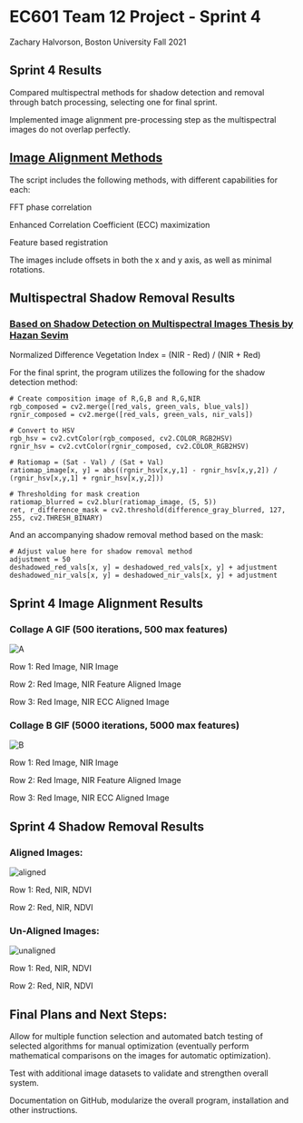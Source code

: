 # EC601 Team 12 Project - Sprint 4
Zachary Halvorson, Boston University Fall 2021


## Sprint 4 Results

Compared multispectral methods for shadow detection and removal through batch processing, selecting one for final sprint.

Implemented image alignment pre-processing step as the multispectral images do not overlap perfectly.

## [Image Alignment Methods](https://github.com/khufkens/align_images)

The script includes the following methods, with different capabilities for each:

FFT phase correlation

Enhanced Correlation Coefficient (ECC) maximization

Feature based registration

The images include offsets in both the x and y axis, as well as minimal rotations.

## Multispectral Shadow Removal Results

### [Based on Shadow Detection on Multispectral Images Thesis by Hazan Sevim](https://etd.lib.metu.edu.tr/upload/12619166/index.pdf)

Normalized Difference Vegetation Index = (NIR - Red) / (NIR + Red)

For the final sprint, the program utilizes the following for the shadow detection method:

	# Create composition image of R,G,B and R,G,NIR
	rgb_composed = cv2.merge([red_vals, green_vals, blue_vals])
	rgnir_composed = cv2.merge([red_vals, green_vals, nir_vals])

	# Convert to HSV
	rgb_hsv = cv2.cvtColor(rgb_composed, cv2.COLOR_RGB2HSV)
	rgnir_hsv = cv2.cvtColor(rgnir_composed, cv2.COLOR_RGB2HSV)
	
	# Ratiomap = (Sat - Val) / (Sat + Val)
	ratiomap_image[x, y] = abs((rgnir_hsv[x,y,1] - rgnir_hsv[x,y,2]) / (rgnir_hsv[x,y,1] + rgnir_hsv[x,y,2]))

	# Thresholding for mask creation
	ratiomap_blurred = cv2.blur(ratiomap_image, (5, 5))
	ret, r_difference_mask = cv2.threshold(difference_gray_blurred, 127, 255, cv2.THRESH_BINARY)

And an accompanying shadow removal method based on the mask:

	# Adjust value here for shadow removal method
	adjustment = 50
	deshadowed_red_vals[x, y] = deshadowed_red_vals[x, y] + adjustment
	deshadowed_nir_vals[x, y] = deshadowed_nir_vals[x, y] + adjustment


## Sprint 4 Image Alignment Results

### Collage A GIF (500 iterations, 500 max features)
![A](https://github.com/halveez/ec601_a1_proj12/blob/main/Sprint4/alignment_testA.gif)

Row 1: Red Image, NIR Image

Row 2: Red Image, NIR Feature Aligned Image

Row 3: Red Image, NIR ECC Aligned Image

### Collage B GIF (5000 iterations, 5000 max features)
![B](https://github.com/halveez/ec601_a1_proj12/blob/main/Sprint4/alignment_testB.gif)

Row 1: Red Image, NIR Image

Row 2: Red Image, NIR Feature Aligned Image

Row 3: Red Image, NIR ECC Aligned Image

## Sprint 4 Shadow Removal Results

### Aligned Images:
![aligned](https://github.com/halveez/ec601_a1_proj12/blob/main/Sprint4/aligned.gif)

Row 1: Red, NIR, NDVI

Row 2: Red, NIR, NDVI

### Un-Aligned Images:
![unaligned](https://github.com/halveez/ec601_a1_proj12/blob/main/Sprint4/unaligned.gif)

Row 1: Red, NIR, NDVI

Row 2: Red, NIR, NDVI


## Final Plans and Next Steps:

Allow for multiple function selection and automated batch testing of selected algorithms for manual optimization (eventually perform mathematical comparisons on the images for automatic optimization).

Test with additional image datasets to validate and strengthen overall system.

Documentation on GitHub, modularize the overall program, installation and other instructions.